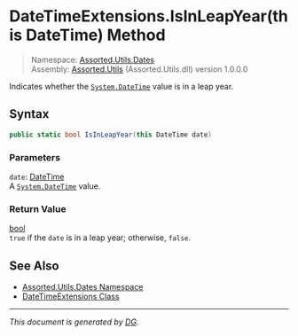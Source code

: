 ﻿# DateTimeExtensions.IsInLeapYear(this DateTime) Method

> Namespace: [Assorted.Utils.Dates](_toc.Assorted.Utils.md#Assorted.Utils.Dates%20Namespace)\
> Assembly: [Assorted.Utils](_toc.Assorted.Utils.md) (Assorted.Utils.dll) version 1.0.0.0

Indicates whether the [`System.DateTime`](https://docs.microsoft.com/en-us/dotnet/api/system.datetime) value is in a leap year.

## Syntax

```csharp
public static bool IsInLeapYear(this DateTime date)
```

### Parameters

`date`: [DateTime](https://docs.microsoft.com/en-us/dotnet/api/system.datetime)\
A [`System.DateTime`](https://docs.microsoft.com/en-us/dotnet/api/system.datetime) value.

### Return Value

[bool](https://docs.microsoft.com/en-us/dotnet/api/system.boolean)\
`true` if the `date` is in a leap year; otherwise, `false`.

## See Also

- [Assorted.Utils.Dates Namespace](_toc.Assorted.Utils.md#Assorted.Utils.Dates%20Namespace)
- [DateTimeExtensions Class](Assorted.Utils.Dates.DateTimeExtensions.md)

---

_This document is generated by [DG](https://github.com/Khojasteh/dg)._
